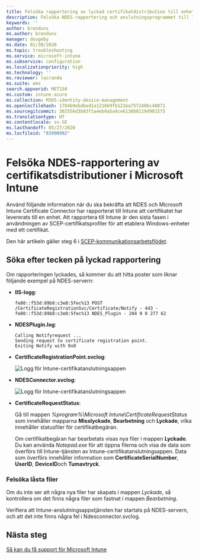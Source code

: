 ```yaml
---
title: Felsöka rapportering av lyckad certifikatdistribution till enheter när du använder SCEP med Microsoft Intune | Microsoft Docs
description: Felsöka NDES-rapportering och anslutningsprogrammet till Intune om en lyckad certifikatsdistribution som har etablerats med SCEP-certifikatsprofiler.
keywords: ''
author: brenduns
ms.author: brenduns
manager: dougeby
ms.date: 01/30/2020
ms.topic: troubleshooting
ms.service: microsoft-intune
ms.subservice: configuration
ms.localizationpriority: high
ms.technology: ''
ms.reviewer: lacranda
ms.suite: ems
search.appverid: MET150
ms.custom: intune-azure
ms.collection: M365-identity-device-management
ms.openlocfilehash: 1784b9ebdbed1a121669fb121ba75f2406c48871
ms.sourcegitcommit: 302556d3b03f1a4eb9a5a9ce6138b8119d901575
ms.translationtype: HT
ms.contentlocale: sv-SE
ms.lasthandoff: 05/27/2020
ms.locfileid: "83990992"
---
```

# <a name="troubleshoot-ndes-reporting-of-certificate-deployments-in-microsoft-intune"></a>Felsöka NDES-rapportering av certifikatsdistributioner i Microsoft Intune

Använd följande information när du ska bekräfta att NDES och Microsoft Intune Certificate Connector har rapporterat till Intune att certifikatet har levererats till en enhet. Att rapportera till Intune är den sista fasen i användningen av SCEP-certifikatsprofiler för att etablera Windows-enheter med ett certifikat.

Den här artikeln gäller steg 6 i [SCEP-kommunikationsarbetsflödet](troubleshoot-scep-certificate-profiles.md).

## <a name="review-for-signs-of-successful-reporting"></a>Söka efter tecken på lyckad rapportering

Om rapporteringen lyckades, så kommer du att hitta poster som liknar följande exempel på NDES-servern:

- **IIS-logg**:

  `fe80::f53d:89b8:c3e8:5fec%13 POST /CertificateRegistrationSvc/Certificate/Notify - 443 - fe80::f53d:89b8:c3e8:5fec%13 NDES_Plugin - 204 0 0 277 62`

- **NDESPlugin.log**:

  ```
  Calling Notifyrequest ...
  Sending request to certificate registration point.
  Exiting Notify with 0x0
  ```

- **CertificateRegistrationPoint.svclog**:

  ![Logg för Intune-certifikatanslutningsappen](../protect/media/troubleshoot-scep-certificate-reporting/certificate-registration-point-log.png)

- **NDESConnector.svclog**:

  ![Logg för Intune-certifikatanslutningsappen](../protect/media/troubleshoot-scep-certificate-reporting/ndesconnector-log.png)

- **CertificateRequestStatus**:

  Gå till mappen *%program%\Microsoft Intune\CertificateRequestStatus* som innehåller mapparna **Misslyckade**, **Bearbetning** och **Lyckade**, vilka innehåller statusfiler för certifikatbegäran.

  Om certifikatbegäran har bearbetats visas nya filer i mappen **Lyckade**. Du kan använda *Notepad.exe* för att öppna filerna och visa de data som överförs till Intune-tjänsten av Intune-certifikatanslutningsappen. Data som överförs innehåller information som **CertificateSerialNumber**, **UserID**, **DeviceID**och **Tumavtryck**.

### <a name="troubleshoot-stuck-files"></a>Felsöka låsta filer

Om du inte ser att några nya filer har skapats i mappen *Lyckade*, så kontrollera om det finns några filer som fastnat i mappen *Bearbetning*.

Verifiera att Intune-anslutningsappstjänsten har startats på NDES-servern, och att det inte finns några fel i Ndesconnector.svclog.

## <a name="next-steps"></a>Nästa steg

[Så kan du få support för Microsoft Intune](../fundamentals/get-support.md)
